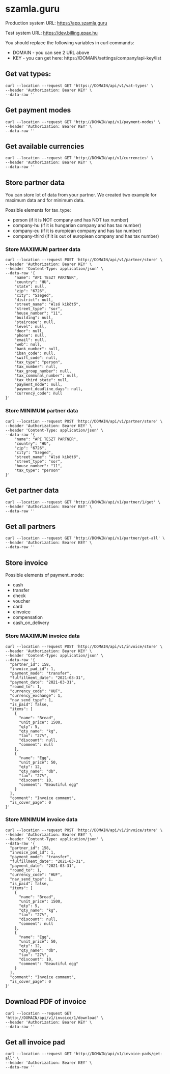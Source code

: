 # szamla.guru

Production system URL: https://app.szamla.guru

Test system URL: https://dev.billing.epax.hu


You should replace the following variables in curl commands:
* DOMAIN - you can see 2 URL above
* KEY - you can get here: https://DOMAIN/settings/company/api-key/list


## Get vat types:
```
curl --location --request GET 'https://DOMAIN/api/v1/vat-types' \
--header 'Authorization: Bearer KEY' \
--data-raw ''
```

## Get payment modes
```
curl --location --request GET 'http://DOMAIN/api/v1/payment-modes' \
--header 'Authorization: Bearer KEY' \
--data-raw ''
```

## Get available currencies
```
curl --location --request GET 'http://DOMAIN/api/v1/currencies' \
--header 'Authorization: Bearer KEY' \
--data-raw ''
```

## Store partner data
You can store lot of data from your partner. We created two example for maximum data and for minimum data.

Possible elements for tax_type:
* person (if it is NOT company and has NOT tax number)
* company-hu (if it is hungarian company and has tax number)
* company-eu (if it is europiean company and has tax number)
* company-third (if it is out of europiean company and has tax number)

### Store MAXIMUM partner data
```
curl --location --request POST 'http://DOMAIN/api/v1/partner/store' \
--header 'Authorization: Bearer KEY' \
--header 'Content-Type: application/json' \
--data-raw '{
    "name": "API TESZT PARTNER",
    "country": "HU",
    "state": null,
    "zip": "6726",
    "city": "Szeged",
    "district": null,
    "street_name": "Alsó kikötő",
    "street_type": "sor",
    "house_number": "11",
    "building": null,
    "staircase": null,
    "level": null,
    "door": null,
    "phone": null,
    "email": null,
    "web": null,
    "bank_number": null,
    "iban_code": null,
    "swift_code": null,
    "tax_type": "person",
    "tax_number": null,
    "tax_group_number": null,
    "tax_communal_number": null,
    "tax_third_state": null,
    "payment_mode": null,
    "payment_deadline_days": null,
    "currency_code": null
}'
```

### Store MINIMUM partner data

```
curl --location --request POST 'http://DOMAIN/api/v1/partner/store' \
--header 'Authorization: Bearer KEY' \
--header 'Content-Type: application/json' \
--data-raw '{
    "name": "API TESZT PARTNER",
    "country": "HU",
    "zip": "6726",
    "city": "Szeged",
    "street_name": "Alsó kikötő",
    "street_type": "sor",
    "house_number": "11",
    "tax_type": "person"
}'
```

## Get partner data
```
curl --location --request GET 'http://DOMAIN/api/v1/partner/1/get' \
--header 'Authorization: Bearer KEY' \
--data-raw ''
```

## Get all partners
```
curl --location --request GET 'http://DOMAIN/api/v1/partner/get-all' \
--header 'Authorization: Bearer KEY' \
--data-raw ''
```

## Store invoice

Possible elements of payment_mode:
* cash
* transfer
* check
* voucher
* card
* einvoice
* compensation
* cash_on_delivery

### Store MAXIMUM invoice data
```
curl --location --request POST 'http://DOMAIN/api/v1/invoice/store' \
--header 'Authorization: Bearer KEY' \
--header 'Content-Type: application/json' \
--data-raw '{
  "partner_id": 158,
  "invoice_pad_id": 1,
  "payment_mode": "transfer",
  "fulfillment_date": "2021-03-31",
  "payment_date": "2021-03-31",
  "round_to": 1,
  "currency_code": "HUF",
  "currency_exchange": 1,
  "nav_send_type": 1,
  "is_paid": false,
  "items": [
    {
      "name": "Bread",
      "unit_price": 1500,
      "qty": 5,
      "qty_name": "kg",
      "tax": "27%",
      "discount": null,
      "comment": null
    },
    {
      "name": "Egg",
      "unit_price": 50,
      "qty": 12,
      "qty_name": "db",
      "tax": "27%",
      "discount": 10,
      "comment": "Beautiful egg"
    }
  ],
  "comment": "Invoice comment",
  "is_cover_page": 0
}'
```

### Store MINIMUM invoice data
```
curl --location --request POST 'http://DOMAIN/api/v1/invoice/store' \
--header 'Authorization: Bearer KEY' \
--header 'Content-Type: application/json' \
--data-raw '{
  "partner_id": 158,
  "invoice_pad_id": 1,
  "payment_mode": "transfer",
  "fulfillment_date": "2021-03-31",
  "payment_date": "2021-03-31",
  "round_to": 1,
  "currency_code": "HUF",
  "nav_send_type": 1,
  "is_paid": false,
  "items": [
    {
      "name": "Bread",
      "unit_price": 1500,
      "qty": 5,
      "qty_name": "kg",
      "tax": "27%",
      "discount": null,
      "comment": null
    },
    {
      "name": "Egg",
      "unit_price": 50,
      "qty": 12,
      "qty_name": "db",
      "tax": "27%",
      "discount": 10,
      "comment": "Beautiful egg"
    }
  ],
  "comment": "Invoice comment",
  "is_cover_page": 0
}'
```

## Download PDF of invoice
```
curl --location --request GET 'http://DOMAIN/api/v1/invoice/1/download' \
--header 'Authorization: Bearer KEY' \
--data-raw ''
```

## Get all invoice pad
```
curl --location --request GET 'http://DOMAIN/api/v1/invoice-pads/get-all' \
--header 'Authorization: Bearer KEY' \
--data-raw ''
```
